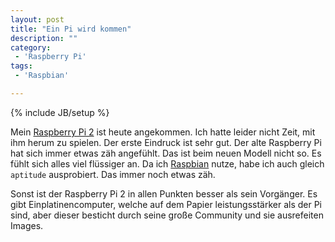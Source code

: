 ```yaml
---
layout: post
title: "Ein Pi wird kommen"
description: ""
category: 
 - 'Raspberry Pi'
tags:
 - 'Raspbian'

---
```

{% include JB/setup %}

Mein [Raspberry Pi 2] ist heute angekommen. Ich hatte leider nicht Zeit, mit ihm herum zu spielen. Der erste Eindruck
ist sehr gut. Der alte Raspberry Pi hat sich immer etwas zäh angefühlt. Das ist beim neuen Modell nicht so. Es fühlt
sich alles viel flüssiger an. Da ich [Raspbian] nutze, habe ich auch gleich `aptitude` ausprobiert. Das immer noch 
etwas zäh.

Sonst ist der Raspberry Pi 2 in allen Punkten besser als sein Vorgänger. Es gibt Einplatinencomputer, welche auf
dem Papier leistungsstärker als der Pi sind, aber dieser besticht durch seine große Community und sie ausrefeiten
Images.

[Raspberry Pi 2]: http://www.raspberrypi.org/products/raspberry-pi-2-model-b/
[Raspbian]: http://www.raspbian.org/
